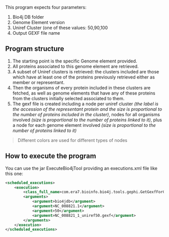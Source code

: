 This program expects four parameters:

1. Bio4j DB folder
2. Genome Element version
3. Uniref Cluster (one of these values: 50,90,100
4. Output GEXF file name

## Program structure

1. The starting point is the specific Genome element provided.
2. All proteins associated to this genome element are retrieved.
3. A subset of Uniref clusters is retrieved: the clusters included are those which have at least one of the proteins previously retrieved either as member or representant.
4. Then the organisms of every protein included in these clusters are fetched, as well as genome elements that have any of these proteins from the clusters initially selected associated to them.
5. The gexf file is created including a node per uniref cluster _(the label is the accession of the representant protein and the size is proportional to the number of proteins included in the cluster)_, nodes for all organisms involved _(size is proportional to the number of proteins linked to it)_, plus a node for each genome element involved _(size is proportional to the number of proteins linked to it)_

> Different colors are used for different types of nodes

## How to execute the program

You can use the jar ExecuteBio4jTool providing an executions.xml file like this one:

``` xml
<scheduled_executions>	
	<execution>
		<class_full_name>com.era7.bioinfo.bio4j.tools.gephi.GetGexfForGenomeElementUnirefClusters</class_full_name>
		<arguments>
			<argument>bio4jdb</argument>
			<argument>NC_008821.1</argument>
			<argument>50</argument>
			<argument>NC_008821_1_uniref50.gexf</argument>
		</arguments>
	</execution>
</scheduled_executions>
```